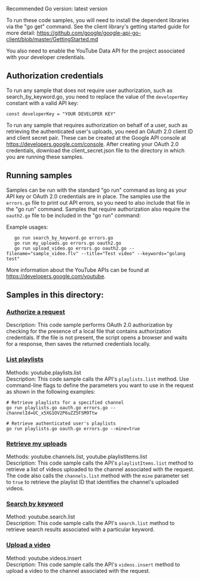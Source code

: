 Recommended Go version: latest version

To run these code samples, you will need to install the dependent libraries via
the "go get" command. See the client library's getting started guide for more detail:
https://github.com/google/google-api-go-client/blob/master/GettingStarted.md

You also need to enable the YouTube Data API for the project associated with your developer
credentials.

## Authorization credentials
To run any sample that does not require user authorization, such as search\_by\_keyword.go,
you need to replace the value of the `developerKey` constant with a valid API key:

```
const developerKey = "YOUR DEVELOPER KEY"
```

To run any sample that requires authorization on behalf of a user, such as retrieving the
authenticated user's uploads, you need an OAuth 2.0 client ID and client secret pair. These
can be created at the Google API console at https://developers.google.com/console. After
creating your OAuth 2.0 credentials, download the client\_secret.json file to the directory
in which you are running these samples.

## Running samples

Samples can be run with the standard "go run" command as long as your API key or OAuth 2.0
credentials are in place. The samples use the `errors.go` file to
print out API errors, so you need to also include that file in the "go run" command. Samples
that require authorization also require the `oauth2.go` file to be included in the
"go run" command:

Example usages:

```
   go run search_by_keyword.go errors.go
   go run my_uploads.go errors.go oauth2.go
   go run upload_video.go errors.go oauth2.go --filename="sample_video.flv" --title="Test video" --keywords="golang test"
```

More information about the YouTube APIs can be found at https://developers.google.com/youtube.

## Samples in this directory:

### [Authorize a request](/go/oauth2.go)

Description: This code sample performs OAuth 2.0 authorization by checking for the presence of a local file that
contains authorization credentials. If the file is not present, the script opens a browser and waits for a response,
then saves the returned credentials locally.

### [List playlists](/go/playlists.go)

Methods: youtube.playlists.list<br>
Description: This code sample calls the API's `playlists.list` method. Use command-line flags to define the parameters you want to use in the request as shown in the following examples:</p>
 
```
# Retrieve playlists for a specified channel
go run playlists.go oauth.go errors.go --channelId=UC_x5XG1OV2P6uZZ5FSM9Ttw

# Retrieve authenticated user's playlists
go run playlists.go oauth.go errors.go --mine=true
```

### [Retrieve my uploads](/go/my_uploads.go)

Methods: youtube.channels.list, youtube.playlistItems.list<br>
Description: This code sample calls the API's <code>playlistItems.list</code> method to retrieve a list of 
videos uploaded to the channel associated with the request. The code also calls the <code>channels.list</code> 
method with the <code>mine</code> parameter set to <code>true</code> to retrieve the playlist ID that identifies 
the channel's uploaded videos.

### [Search by keyword](/go/search_by_keyword.go)

Method: youtube.search.list<br>
Description: This code sample calls the API's <code>search.list</code> method to retrieve search results associated
with a particular keyword.

### [Upload a video](/go/upload_video.go)

Method: youtube.videos.insert<br>
Description: This code sample calls the API's <code>videos.insert</code> method to upload a video to the channel
associated with the request.

